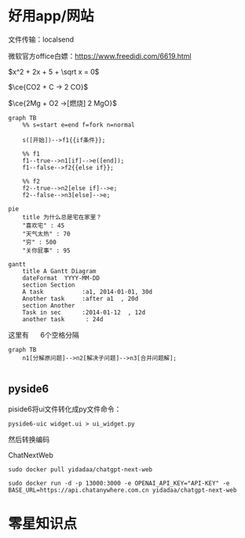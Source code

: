  


# 好用app/网站

文件传输：localsend

微软官方office白嫖：https://www.freedidi.com/6619.html







$x^2 + 2x + 5 + \sqrt x = 0$

$\ce{CO2 + C -> 2 CO}$

$\ce{2Mg + O2 ->[燃烧] 2 MgO}$


```mermaid
graph TB
	%% s=start e=end f=fork n=normal

	s([开始])-->f1{{if条件}};

	%% f1
	f1--true-->n1[if]-->e([end]);
	f1--false-->f2{{else if}};

	%% f2
	f2--true-->n2[else if]-->e;
	f2--false-->n3[else]-->e;
```
```mermaid
pie
    title 为什么总是宅在家里？
    "喜欢宅" : 45
    "天气太热" : 70
    "穷" : 500
	"关你屁事" : 95
```
```mermaid
gantt
    title A Gantt Diagram
    dateFormat  YYYY-MM-DD
    section Section
    A task           :a1, 2014-01-01, 30d
    Another task     :after a1  , 20d
    section Another
    Task in sec      :2014-01-12  , 12d
    another task      : 24d
```


这里有&nbsp;&nbsp;&nbsp;&nbsp;&nbsp;&nbsp;6个空格分隔



```mermaid
graph TB
	n1[分解原问题]-->n2[解决子问题]-->n3[合并问题解];
	
```


## pyside6

piside6将ui文件转化成py文件命令：
```
pyside6-uic widget.ui > ui_widget.py
```
然后转换编码



ChatNextWeb

```
sudo docker pull yidadaa/chatgpt-next-web

sudo docker run -d -p 13000:3000 -e OPENAI_API_KEY="API-KEY" -e BASE_URL=https://api.chatanywhere.com.cn yidadaa/chatgpt-next-web
```


  
  
# 零星知识点